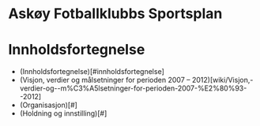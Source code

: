 Askøy Fotballklubbs Sportsplan
==============================

# Innholdsfortegnelse

- (Innholdsfortegnelse)[#innholdsfortegnelse]
- (Visjon, verdier og målsetninger for perioden 2007 – 2012)[wiki/Visjon,-verdier-og--m%C3%A5lsetninger-for-perioden-2007-%E2%80%93--2012]
- (Organisasjon)[#]
- (Holdning og innstilling)[#]
